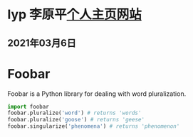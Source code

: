 # lyp 李原平[个人主页网站](http://liyuanping.free.idcfengye.com/)
## 2021年03月6日
# Foobar
Foobar is a Python library for dealing with word pluralization.
```python
import foobar
foobar.pluralize('word') # returns 'words'
foobar.pluralize('goose') # returns 'geese'
foobar.singularize('phenomena') # returns 'phenomenon'
```
